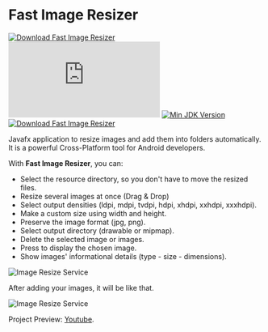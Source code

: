 # Fast Image Resizer

[![Download Fast Image Resizer](https://a.fsdn.com/con/app/sf-download-button)](https://sourceforge.net/projects/fastimageresizer/files/latest/download)
[![Download Fast Image Resizer](https://sourceforge.net/sflogo.php?type=14&group_id=3352327)](https://sourceforge.net/p/fastimageresizer/)
[![Min JDK Version](https://img.shields.io/badge/Required%20JDK-%2B8-brightgreen)](https://jdk.java.net/java-se-ri/8-MR3)
[![Download Fast Image Resizer](https://img.shields.io/sourceforge/dt/fastimageresizer.svg)](https://sourceforge.net/projects/fastimageresizer/files/latest/download)

Javafx application to resize images and add them into folders automatically. It is a powerful Cross-Platform tool for Android developers.

With **Fast Image Resizer**, you can:

- Select the resource directory, so you don't have to move the resized files.
- Resize several images at once (Drag & Drop)
- Select output densities (ldpi, mdpi, tvdpi, hdpi, xhdpi, xxhdpi, xxxhdpi).
- Make a custom size using width and height.
- Preserve the image format (jpg, png).
- Select output directory (drawable or mipmap).
- Delete the selected image or images.
- Press to display the chosen image.
- Show images' informational details (type - size - dimensions).

![Image Resize Service](https://i.imgur.com/x2U9pjg.png)

After adding your images, it will be like that.

![Image Resize Service](https://i.imgur.com/tmM0eMc.png)

Project Preview: [Youtube](https://www.youtube.com/watch?v=nyUq86hF8dM).


